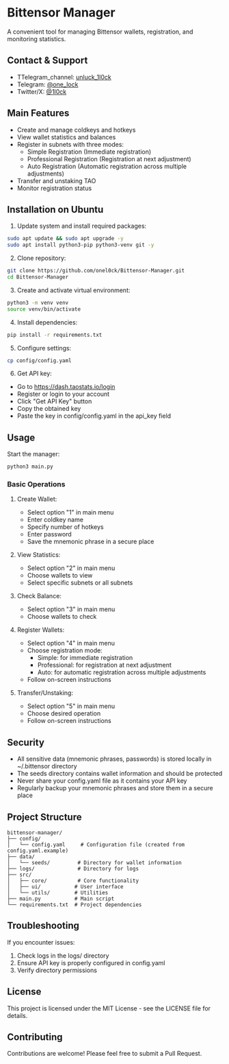 # Bittensor Manager

A convenient tool for managing Bittensor wallets, registration, and monitoring statistics.

## Contact & Support

- TTelegram_channel: [unluck_1l0ck](https://t.me/unluck_1l0ck)
- Telegram: [@one_lock](https://t.me/@one_lock)
- Twitter/X: [@1l0ck](https://x.com/1l0ck)

## Main Features

- Create and manage coldkeys and hotkeys
- View wallet statistics and balances
- Register in subnets with three modes:
  - Simple Registration (Immediate registration)
  - Professional Registration (Registration at next adjustment)
  - Auto Registration (Automatic registration across multiple adjustments)
- Transfer and unstaking TAO
- Monitor registration status

## Installation on Ubuntu

1. Update system and install required packages:
```bash
sudo apt update && sudo apt upgrade -y
sudo apt install python3-pip python3-venv git -y
```

2. Clone repository:
```bash
git clone https://github.com/onel0ck/Bittensor-Manager.git
cd Bittensor-Manager
```

3. Create and activate virtual environment:
```bash
python3 -m venv venv
source venv/bin/activate
```

4. Install dependencies:
```bash
pip install -r requirements.txt
```

5. Configure settings:
```bash
cp config/config.yaml
```

6. Get API key:
- Go to https://dash.taostats.io/login
- Register or login to your account
- Click "Get API Key" button
- Copy the obtained key
- Paste the key in config/config.yaml in the api_key field

## Usage

Start the manager:
```bash
python3 main.py
```

### Basic Operations

1. Create Wallet:
   - Select option "1" in main menu
   - Enter coldkey name
   - Specify number of hotkeys
   - Enter password
   - Save the mnemonic phrase in a secure place

2. View Statistics:
   - Select option "2" in main menu
   - Choose wallets to view
   - Select specific subnets or all subnets

3. Check Balance:
   - Select option "3" in main menu
   - Choose wallets to check

4. Register Wallets:
   - Select option "4" in main menu
   - Choose registration mode:
     - Simple: for immediate registration
     - Professional: for registration at next adjustment
     - Auto: for automatic registration across multiple adjustments
   - Follow on-screen instructions

5. Transfer/Unstaking:
   - Select option "5" in main menu
   - Choose desired operation
   - Follow on-screen instructions

## Security

- All sensitive data (mnemonic phrases, passwords) is stored locally in ~/.bittensor directory
- The seeds directory contains wallet information and should be protected
- Never share your config.yaml file as it contains your API key
- Regularly backup your mnemonic phrases and store them in a secure place

## Project Structure
```
bittensor-manager/
├── config/
│   └── config.yaml     # Configuration file (created from config.yaml.example)
├── data/
│   └── seeds/         # Directory for wallet information
├── logs/              # Directory for logs
├── src/              
│   ├── core/          # Core functionality
│   ├── ui/           # User interface
│   └── utils/        # Utilities
├── main.py           # Main script
└── requirements.txt  # Project dependencies
```

## Troubleshooting

If you encounter issues:
1. Check logs in the logs/ directory
2. Ensure API key is properly configured in config.yaml
3. Verify directory permissions

## License

This project is licensed under the MIT License - see the LICENSE file for details.

## Contributing

Contributions are welcome! Please feel free to submit a Pull Request.
